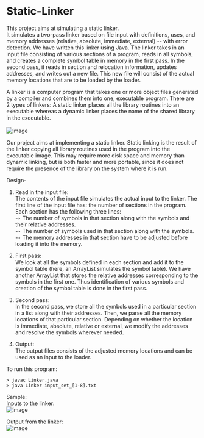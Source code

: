 # Static-Linker
This project aims at simulating a static linker. </br>
It simulates a two-pass linker based on file input with definitions, uses, and memory addresses (relative, absolute, immediate, external) -- with error detection.
We have written this linker using Java. The linker takes in an input file consisting of various sections of a program, reads in all symbols, and creates a complete symbol table in memory in the first pass. In the second pass, it reads in section and relocation information, updates addresses, and writes out a new file.
This new file will consist of the actual memory locations that are to be loaded by the loader.

A linker is a computer program that takes one or more object files generated by a compiler and combines them into one, executable program. 
There are 2 types of linkers:
A static linker places all the library routines into an executable whereas a dynamic linker places the name of the shared library in the executable. </br></br>
![image](https://user-images.githubusercontent.com/66969681/127359389-fcaee882-7f23-43ce-934a-bd7176d0cd0b.png)

Our project aims at implementing a static linker. 
Static linking is the result of the linker copying all library routines used in the program into the executable image. This may require more disk space and memory than dynamic linking, but is both faster and more portable, since it does not require the presence of the library on the system where it is run.

Design-
1. Read in the input file: </br>
The contents of the input file simulates the actual input to the linker. The first line of the input file has: the number of sections in the program.
Each section has the following three lines:</br>
     -‣ The number of symbols in that section along with the symbols and their relative addresses.</br>
     -‣ The number of symbols used in that section along with the symbols.</br>
     -‣ The memory addresses in that section have to be adjusted before loading it into the memory.</br>

2. First pass: </br>
We look at all the symbols defined in each section and add it to the  symbol table (here, an ArrayList simulates the symbol table). We have another ArrayList that stores the relative addresses corresponding to the symbols in the first one. Thus identification of various symbols and creation of the symbol table is done in the first pass.

3. Second pass: </br>
In the second pass, we store all the symbols used in a particular section in a list along with their addresses. Then, we parse all the memory locations of that particular section. Depending on whether the location is immediate, absolute, relative or external, we modify the addresses and resolve the symbols wherever needed.

4. Output: </br>
The output files consists of the adjusted memory locations and can be used as an input to the loader.

To run this program:
```
> javac Linker.java
> java Linker input_set_[1-8].txt
```

Sample:</br>
Inputs to the linker:</br>
![image](https://user-images.githubusercontent.com/66969681/127820846-d78bc429-90a5-47e0-8551-4a3ac05cd58b.png)

Output from the linker:</br>
![image](https://user-images.githubusercontent.com/66969681/127820921-d3dd91b3-2a1e-4d72-ae70-9ec47e447bfe.png)

